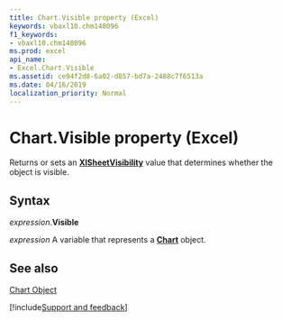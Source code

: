```yaml
---
title: Chart.Visible property (Excel)
keywords: vbaxl10.chm148096
f1_keywords:
- vbaxl10.chm148096
ms.prod: excel
api_name:
- Excel.Chart.Visible
ms.assetid: ce94f2d8-6a02-d857-bd7a-2488c7f6513a
ms.date: 04/16/2019
localization_priority: Normal
---
```



# Chart.Visible property (Excel)

Returns or sets an  **[XlSheetVisibility](Excel.XlSheetVisibility.md)** value that determines whether the object is visible.


## Syntax

_expression_.**Visible**

_expression_ A variable that represents a **[Chart](Excel.Chart(object).md)** object.


## See also


[Chart Object](Excel.Chart(object).md)

[!include[Support and feedback](~/includes/feedback-boilerplate.md)]